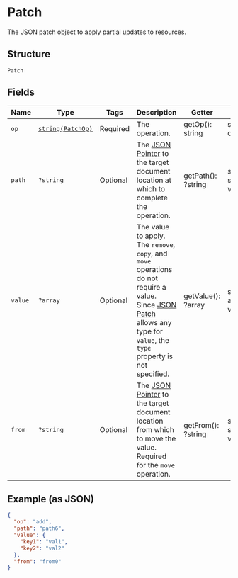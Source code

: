 
# Patch

The JSON patch object to apply partial updates to resources.

## Structure

`Patch`

## Fields

| Name | Type | Tags | Description | Getter | Setter |
|  --- | --- | --- | --- | --- | --- |
| `op` | [`string(PatchOp)`](../../doc/models/patch-op.md) | Required | The operation. | getOp(): string | setOp(string op): void |
| `path` | `?string` | Optional | The <a href="https://tools.ietf.org/html/rfc6901">JSON Pointer</a> to the target document location at which to complete the operation. | getPath(): ?string | setPath(?string path): void |
| `value` | `?array` | Optional | The value to apply. The <code>remove</code>, <code>copy</code>, and <code>move</code> operations do not require a value. Since <a href="https://www.rfc-editor.org/rfc/rfc69021">JSON Patch</a> allows any type for <code>value</code>, the <code>type</code> property is not specified. | getValue(): ?array | setValue(?array value): void |
| `from` | `?string` | Optional | The <a href="https://tools.ietf.org/html/rfc6901">JSON Pointer</a> to the target document location from which to move the value. Required for the <code>move</code> operation. | getFrom(): ?string | setFrom(?string from): void |

## Example (as JSON)

```json
{
  "op": "add",
  "path": "path6",
  "value": {
    "key1": "val1",
    "key2": "val2"
  },
  "from": "from0"
}
```

